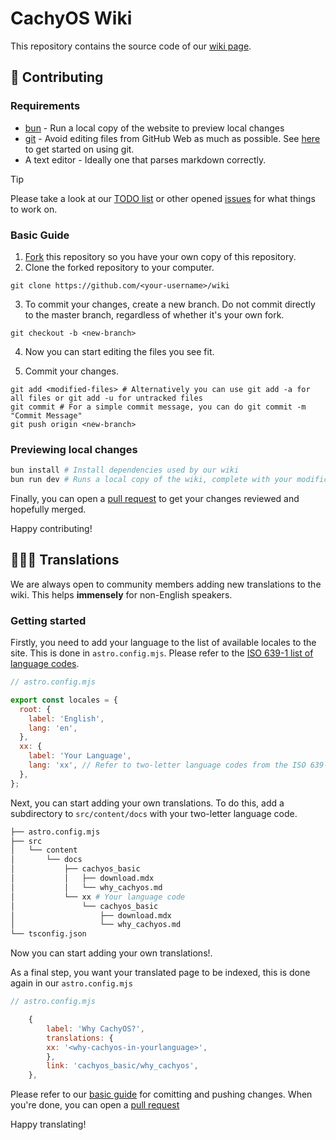 # CachyOS Wiki

This repository contains the source code of our [wiki page](https://wiki.cachyos.org).

## 🙋 Contributing

### Requirements

- [bun](https://github.com/oven-sh/bun) - Run a local copy of the website to preview local changes
- [git](https://git-scm.com/downloads) - Avoid editing files from GitHub Web as much as possible. See [here](https://docs.github.com/en/get-started/using-git)
to get started on using git.
- A text editor - Ideally one that parses markdown correctly.

> [!TIP]
> Please take a look at our [TODO list](https://github.com/CachyOS/wiki/issues/50) or other opened [issues](https://github.com/CachyOS/wiki/issues)
> for what things to work on.

### Basic Guide

1. [Fork](https://github.com/CachyOS/wiki/fork) this repository so you have your own copy of this repository.
2. Clone the forked repository to your computer.

```shell
git clone https://github.com/<your-username>/wiki
```

3. To commit your changes, create a new branch. Do not commit directly to the master branch, regardless of whether it's your own fork.

```shell
git checkout -b <new-branch>
```

4. Now you can start editing the files you see fit.

5. Commit your changes.

```shell
git add <modified-files> # Alternatively you can use git add -a for all files or git add -u for untracked files
git commit # For a simple commit message, you can do git commit -m "Commit Message"
git push origin <new-branch>
```

### Previewing local changes

```bash
bun install # Install dependencies used by our wiki
bun run dev # Runs a local copy of the wiki, complete with your modifications!
```

Finally, you can open a [pull request](https://github.com/CachyOS/wiki/compare) to get your changes reviewed and hopefully merged.

Happy contributing!

## 🧑‍🤝‍🧑 Translations

We are always open to community members adding new translations to the wiki. This helps **immensely** for non-English speakers.

### Getting started

Firstly, you need to add your language to the list of available locales to the site. This is done in `astro.config.mjs`.
Please refer to the [ISO 639-1 list of language codes](https://en.wikipedia.org/wiki/List_of_ISO_639_language_codes#Table).

```mjs
// astro.config.mjs

export const locales = {
  root: {
    label: 'English',
    lang: 'en',
  },
  xx: {
    label: 'Your Language',
    lang: 'xx', // Refer to two-letter language codes from the ISO 639-1 list linked above.
  },
};
```

Next, you can start adding your own translations. To do this, add a subdirectory to `src/content/docs` with your two-letter language code.

```sh
├── astro.config.mjs
├── src
│   └── content
│       └── docs
│           ├── cachyos_basic
│           │   ├── download.mdx
│           │   └── why_cachyos.md
│           └── xx # Your language code
│               └── cachyos_basic
│                   ├── download.mdx
│                   └── why_cachyos.md
└── tsconfig.json
```

Now you can start adding your own translations!.

As a final step, you want your translated page to be indexed, this is done again in our `astro.config.mjs`

```mjs
// astro.config.mjs

    {
        label: 'Why CachyOS?',
        translations: {
        xx: '<why-cachyos-in-yourlanguage>',
        },
        link: 'cachyos_basic/why_cachyos',
    },
```

Please refer to our [basic guide](#basic-guide) for comitting and pushing changes.
When you're done, you can open a [pull request](https://github.com/CachyOS/wiki/compare)

Happy translating!
